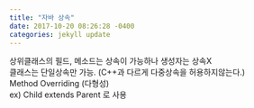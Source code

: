 ```yaml
---
title: "자바 상속"
date: 2017-10-20 08:26:28 -0400
categories: jekyll update
---
```

상위클래스의 필드, 메소드는 상속이 가능하나 생성자는 상속X <br>
클래스는 단일상속만 가능. (C++과 다르게 다중상속을 허용하지않는다.)<br>
Method Overriding (다형성)<br>
ex) Child extends Parent 로 사용<br>
